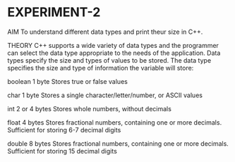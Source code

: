 # EXPERIMENT-2
AIM
To understand different data types and print theur size in C++.

THEORY
C++ supports a wide variety of data types and the programmer can select the data type appropriate to the needs of the application. Data types specify the size and types of values to be stored.
The data type specifies the size and type of information the variable will store:

boolean	1 byte	Stores true or false values

char	1 byte	Stores a single character/letter/number, or ASCII values

int	2 or 4 bytes	Stores whole numbers, without decimals

float	4 bytes	Stores fractional numbers, containing one or more decimals. Sufficient for storing 6-7 decimal digits

double	8 bytes	Stores fractional numbers, containing one or more decimals. Sufficient for storing 15 decimal digits
